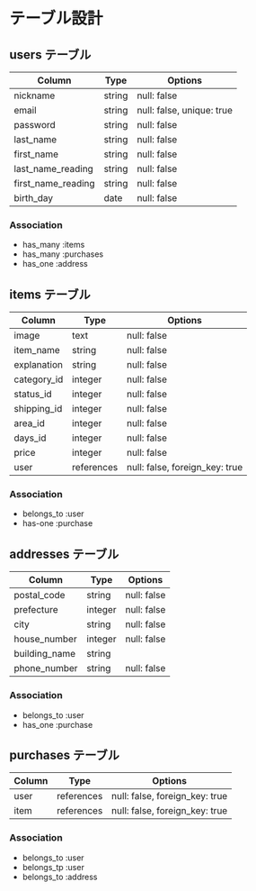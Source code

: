 # テーブル設計

## users テーブル

| Column             | Type    | Options     |
| ------------------ | ------- | ----------- |
| nickname           | string  | null: false |
| email              | string  | null: false, unique: true|
| password           | string  | null: false |
| last_name          | string  | null: false |
| first_name         | string  | null: false |
| last_name_reading  | string  | null: false |
| first_name_reading | string  | null: false |
| birth_day          | date    | null: false |

### Association
- has_many :items
- has_many :purchases
- has_one :address


## items テーブル

| Column      | Type       | Options     |
| ----------- | ---------- | ----------- |
| image       | text       | null: false |
| item_name   | string     | null: false |
| explanation | string     | null: false |
| category_id | integer    | null: false |
| status_id   | integer    | null: false |
| shipping_id | integer    | null: false |
| area_id     | integer    | null: false |
| days_id     | integer    | null: false |
| price       | integer    | null: false |
| user        | references | null: false, foreign_key: true |

### Association
- belongs_to :user
- has-one :purchase

## addresses テーブル

| Column        | Type    | Options     |
| ------------- | ------- | ----------- |
| postal_code   | string  | null: false |
| prefecture    | integer | null: false |
| city          | string  | null: false |
| house_number  | integer | null: false |
| building_name | string  |             |
| phone_number  | string  | null: false |

### Association
- belongs_to :user
- has_one :purchase

## purchases テーブル

| Column  | Type       | Options                        |
| ------- | ---------- | ------------------------------ |
| user    | references | null: false, foreign_key: true |
| item    | references | null: false, foreign_key: true |

### Association
- belongs_to :user
- belongs_tp :user
- belongs_to :address
